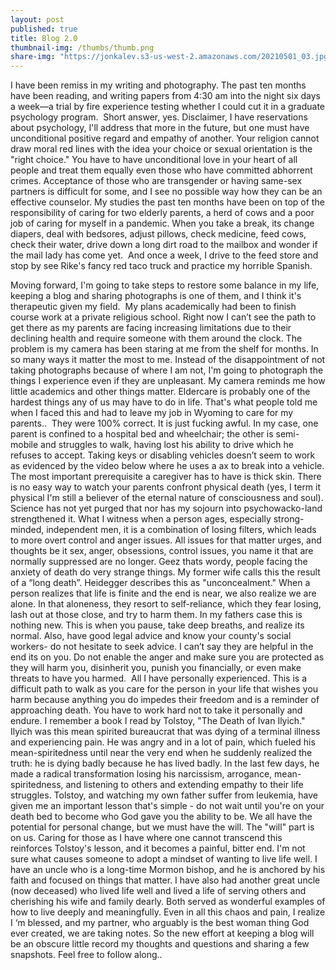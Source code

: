 ```yaml
---
layout: post
published: true
title: Blog 2.0
thumbnail-img: /thumbs/thumb.png
share-img: "https://jonkalev.s3-us-west-2.amazonaws.com/20210501_03.jpg"
---
```


I have been remiss in my writing and photography. The past ten months have been reading, and writing papers from 4:30 am into the night six days a week—a trial by fire experience testing whether I could cut it in a graduate psychology program. 
Short answer, yes.
Disclaimer, I have reservations about psychology, I'll address that more in the future, but one must have unconditional positive regard and empathy of another. Your religion cannot draw moral red lines with the idea your choice or sexual orientation is the "right choice." You have to have unconditional love in your heart of all people and treat them equally even those who have committed abhorrent crimes. Acceptance of those who are transgender or having same-sex partners is difficult for some, and I see no possible way how they can be an effective counselor.
My studies the past ten months have been on top of the responsibility of caring for two elderly parents, a herd of cows and a poor job of caring for myself in a pandemic.  When you take a break, its change diapers, deal with bedsores, adjust pillows, check medicine, feed cows, check their water, drive down a long dirt road to the mailbox and wonder if the mail lady has come yet. 
And once a week, I drive to the feed store and stop by see Rike's fancy red taco truck and practice my horrible Spanish.

Moving forward, I'm going to take steps to restore some balance in my life, keeping a blog and sharing photographs is one of them, and I think it's therapeutic given my field. 
My plans academically had been to finish course work at a private religious school. Right now I can’t see the path to get there as my parents are facing increasing limitations due to their declining health and require someone with them around the clock. 
The problem is my camera has been staring at me from the shelf for months. In so many ways it matter the most to me. Instead of the disappointment of not taking photographs because of where I am not, I'm going to photograph the things I experience even if they are unpleasant. My camera reminds me how little academics and other things matter. 
Eldercare is probably one of the hardest things any of us may have to do in life. That's what people told me when I faced this and had to leave my job in Wyoming to care for my parents.. 
They were 100% correct. It is just fucking awful.
In my case, one parent is confined to a hospital bed and wheelchair; the other is semi-mobile and struggles to walk, having lost his ability to drive which he refuses to accept.  Taking keys or disabling vehicles doesn’t seem to work as evidenced by the video below where he uses a ax to break into a vehicle.
The most important prerequisite a caregiver has to have is thick skin. There is no easy way to watch your parents confront physical death (yes, I term it physical I'm still a believer of the eternal nature of consciousness and soul). Science has not yet purged that nor has my sojourn into psychowacko-land strengthened it.
What I witness when a person ages, especially strong-minded, independent men, it is a combination of losing filters, which leads to more overt control and anger issues. All issues for that matter urges, and thoughts be it sex, anger, obsessions, control issues, you name it that are normally suppressed are no longer.
Geez thats wordy, people facing the anxiety of death do very strange things. My former wife calls this the result of a “long death”.
Heidegger describes this as "unconcealment."
When a person realizes that life is finite and the end is near, we also realize we are alone.
In that aloneness, they resort to self-reliance, which they fear losing, lash out at those close, and try to harm them. In my fathers case this is nothing new.
This is when you pause, take deep breaths, and realize its normal. Also, have good legal advice and know your county's social workers- do not hesitate to seek advice. I can’t say they are helpful in the end its on you.
Do not enable the anger and make sure you are protected as they will harm you, disinherit you, punish you financially, or even make threats to have you harmed. 
All I have personally experienced.
This is a difficult path to walk as you care for the person in your life that wishes you harm because anything you do impedes their freedom and is a reminder of approaching death. You have to work hard not to take it personally and endure.
I remember a book I read by Tolstoy, "The Death of Ivan Ilyich." Ilyich was this mean spirited bureaucrat that was dying of a terminal illness and experiencing pain. He was angry and in a lot of pain, which fueled his mean-spiritedness until near the very end when he suddenly realized the truth: he is dying badly because he has lived badly. In the last few days, he made a radical transformation losing his narcissism, arrogance, mean-spiritedness, and listening to others and extending empathy to their life struggles. Tolstoy, and watching my own father suffer from leukemia, have given me an important lesson that's simple - do not wait until you're on your death bed to become who God gave you the ability to be. We all have the potential for personal change, but we must have the will. The "will" part is on us.
Caring for those as I have where one cannot transcend this reinforces Tolstoy's lesson, and it becomes a painful, bitter end. I'm not sure what causes someone to adopt a mindset of wanting to live life well. I have an uncle who is a long-time Mormon bishop, and he is anchored by his faith and focused on things that matter. I have also had another great uncle (now deceased) who lived life well and lived a life of serving others and cherishing his wife and family dearly. Both served as wonderful examples of how to live deeply and meaningfully.
Even in all this chaos and pain, I realize I ‘m blessed, and my partner, who arguably is the best woman thing God ever created, we are taking notes. 
So the new effort at keeping a blog will be an obscure little record my thoughts and questions and sharing a few snapshots. Feel free to follow along..
 
